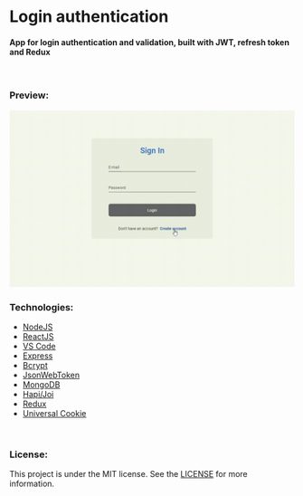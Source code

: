 <h1> Login authentication </h1> 

<h4> App for login authentication and validation, built with JWT, refresh token and Redux
</h4>

<br>

<h3> Preview: </h3>
<img src="https://github.com/gabrielmaciel7/login-authentication/blob/master/20200912_110434.gif" />

<br>

<h3> Technologies: </h3>

<ul>
<li><a href="https://nodejs.org/">NodeJS</a></li>
<li><a href="https://pt-br.reactjs.org/">ReactJS</a></li>
<li><a href="https://code.visualstudio.com/">VS Code</a></li>
<li><a href="https://expressjs.com/pt-br/">Express</a></li>
<li><a href="https://www.npmjs.com/package/bcrypt">Bcrypt</a></li>
<li><a href="https://jwt.io/">JsonWebToken</a></li>
<li><a href="https://www.mongodb.com/">MongoDB</a></li>
<li><a href="https://www.npmjs.com/package/@hapi/joi">Hapi/Joi</a></li>
<li><a href="https://redux.js.org/">Redux</a></li>
<li><a href="https://github.com/reactivestack/cookies/tree/master/packages/universal-cookie">Universal Cookie</a></li>
</ul>

<br>

<h3> License: </h3>

<p>This project is under the MIT license. See the 
<a href="https://github.com/gabrielmaciel7/login-authentication/blob/master/LICENSE">LICENSE</a> 
for more information.</p>
